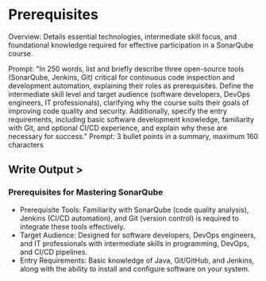 # Prerequisites

Overview: Details essential technologies, intermediate skill focus, and foundational knowledge required for effective participation in a SonarQube course.

Prompt: "In 250 words, list and briefly describe three open-source tools (SonarQube, Jenkins, Git) critical for continuous code inspection and development automation, explaining their roles as prerequisites. Define the intermediate skill level and target audience (software developers, DevOps engineers, IT professionals), clarifying why the course suits their goals of improving code quality and security. Additionally, specify the entry requirements, including basic software development knowledge, familiarity with Git, and optional CI/CD experience, and explain why these are necessary for success."
Prompt: 3 bullet points in a summary, maximum 160 characters

## Write Output >


### Prerequisites for Mastering SonarQube

- Prerequisite Tools: Familiarity with SonarQube (code quality analysis), Jenkins (CI/CD automation), and Git (version control) is required to integrate these tools effectively.
- Target Audience: Designed for software developers, DevOps engineers, and IT professionals with intermediate skills in programming, DevOps, and CI/CD pipelines.
- Entry Requirements: Basic knowledge of Java, Git/GitHub, and Jenkins, along with the ability to install and configure software on your system.

